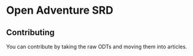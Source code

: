 # Open Adventure SRD

## Contributing

You can contribute by taking the raw ODTs and moving them into articles.